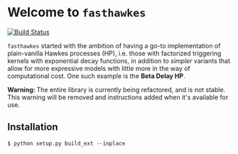 # Welcome to `fasthawkes`

[![Build Status](https://travis-ci.org/canerturkmen/fasthawkes.svg?branch=master)](https://travis-ci.org/canerturkmen/fasthawkes)


`fasthawkes` started with the ambition of having a go-to implementation of plain-vanilla Hawkes processes (HP), i.e. those
with factorized triggering kernels with exponential decay functions, in addition to *simpler* variants that allow for
more expressive models with little more in the way of computational cost. One such example is the **Beta Delay HP**.

<div class="alert alert-danger">
<b>Warning: </b> The entire library is currently being refactored, and is not stable. This warning will be removed and
instructions added when it's available for use.
</div>


## Installation

```
$ python setup.py build_ext --inplace
```
